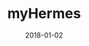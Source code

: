 ---
layout: site
title: "myHermes"
date: 2018-01-02
categories: [community]
version: 1.3.13
major: 1
minor: 3
patch: 13
slug: myhermes
link: https://www.myhermes.co.uk/
permalink: /sites/:slug
---
